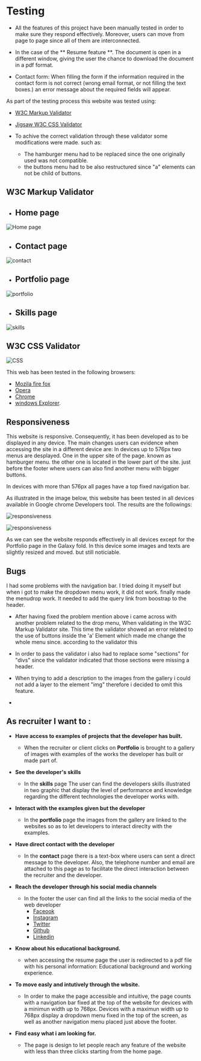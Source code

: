 # Testing #

- All the features of this project have been manually tested  in order to make sure they respond effectively. Moreover, users can move from page to page since all of them are interconnected. 


- In the case of the ** Resume feature **. The document is open in a different window, giving the user the chance to download the document in a pdf format. 

 - Contact form:
When filling the form if the information required in the contact form is not correct (wrong email format, or not filling the text boxes.) an error message about the required fields will appear. 

As part of the testing process this website was tested using:
 - [W3C Markup Validator](https://validator.w3.org/) 
 - [Jigsaw W3C CSS Validator](https://jigsaw.w3.org/css-validator/)

- To achive the correct validation through these validator some modifications were made. such as:
   - The hamburger menu had to be replaced since the one originally used was not compatible. 
   - the buttons menu had to be also restructured since "a" elements can not be child of buttons. 
## W3C Markup Validator

- ## Home page ##

![Home page](Readme-images/index.png)

- ## Contact page ##

![contact](Readme-images/contact.png)

- ## Portfolio page ##

![portfolio](Readme-images/portfolio.png)
 
- ## Skills page ## 

 ![skills](Readme-images/skills.png)



## W3C CSS Validator

![CSS](Readme-images/w3c_css.png)




 This web has been tested in the following browsers:

 - [Mozila fire fox](https://www.mozilla.org/en-US/firefox/new/)
 - [Opera](https://www.opera.com/)
 - [Chrome](https://www.google.com/chrome/)
 - [windows Explorer](https://www.microsoft.com/en-us/edge).


 ## Responsiveness ##


This website is responsive. Consequently, it has been developed as to  be displayed in any device. 
The main changes users can evidence when accessing the site in a different device are:
In devices up to 576px two menus are desplayed. One in the upper site of the page. known as hamburger menu. the other one is located in the lower part of the site. just before the footer where users can also find another menu with bigger buttons. 

In devices with more than 576px  all pages have a top fixed navigation bar. 

As illustrated in the image below, this website has been tested in all devices  available in Google chrome Developers tool. The results are the followings:


![responsiveness](Readme-images/table-0.png)

![responsiveness](Readme-images/table-1.png)

As we can see the website responds effectively in all devices except for the Portfolio page in the Galaxy fold. In this device some images and texts are slightly resized and moved. but still noticiable. 

## Bugs ##
I had some problems with the navigation bar. I  tried doing it myself but when i got to make the dropdown menu work, it did not work. finally made the menudrop work. It needed to  add the query link from boostrap to the header.

- After having fixed the problem mention above i came across with another problem related to the drop menu, When validating in the W3C Markup Validator site. This time the validator showed an error related to the use of buttons inside the 'a' Element which made me change the whole menu since. according to the validator this

- In order to pass the validator i also had to replace some "sections" for "divs" since the validator indicated that those sections were missing a header. 

- When trying to add a description to the images from the gallery i could not add a layer to the element "img" therefore i decided to omit this feature. 

-
## As recruiter I want to :
- **Have access to examples of projects that the developer has built.**
  - When the recruiter or client clicks on **Portfolio** is brought to a gallery of images with examples of the works the developer has built or made part of.

- **See the developer's skills**
  - In the **skills** page The user can find the developers skills illustrated in two graphic that display the level of performance and knowledge regarding the different technologies the developer works with. 

- **Interact with the examples given but the developer**
  - In the **portfolio** page  the images from the gallery are linked to the websites so as to let developers to interact direclty with the examples. 


- **Have direct contact with the developer**
  - In the **contact** page there is a text-box where users can sent a direct message to the developer. Also, the telephone number and email are attached to this page as to facilitate the direct interaction between the recruiter and the developer. 


- **Reach the developer through his social media channels**
  
  - In the footer the user can find all the links to the social media of the web developer 
    - [Faceook](https://www.facebook.com/)
    - [Instagram](https://www.instagram.com/)
    - [Twitter](https://www.twitter.com/)
    - [Github](https://www.github.com/)
    - [Linkedin](https://www.linkedin.com/)
 

- **Know about his educational background.**
  - when accessing the resume page the user is redirected to a pdf file with his personal information: Educational background and working experience. 

- **To move easly and intutively through the wbsite.** 
  - In order to make the page accessible and intuitive, the page counts with a navigation bar fixed at the top of the website for devices with a minimun width up to 768px. Devices with a maximun width up to 768px display a dropdown menu fixed in the top of the screen, as well as another navigation menu placed just above the footer. 


- **Find easy what i am looking for.**
  - The page is design to let people reach any feature of the website with less than three clicks starting from the home page. 




 

